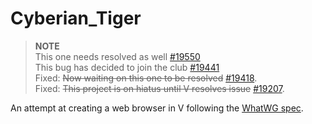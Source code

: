 # Cyberian_Tiger
> **NOTE**<br>
> This one needs resolved as well [#19550](https://github.com/vlang/v/issues/19550)<br>
> This bug has decided to join the club [#19441](https://github.com/vlang/v/issues/19441)<br>
> Fixed: ~~Now waiting on this one to be resolved~~ [#19418](https://github.com/vlang/v/issues/19418).<br>
> Fixed: ~~This project is on hiatus until V resolves issue~~ [#19207](https://github.com/vlang/v/issues/19207).

An attempt at creating a web browser in V following the [WhatWG spec](https://html.spec.whatwg.org/multipage/parsing.html).
